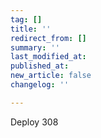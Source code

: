```yaml
---
tag: []
title: ''
redirect_from: []
summary: ''
last_modified_at: 
published_at: 
new_article: false
changelog: ''

---
```

Deploy 308
